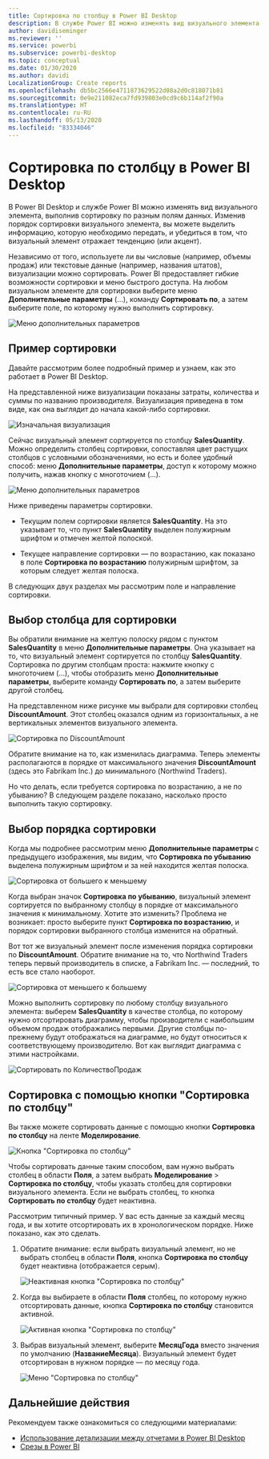 ```yaml
---
title: Сортировка по столбцу в Power BI Desktop
description: В службе Power BI можно изменять вид визуального элемента, выполнив сортировку по разным полям данных.
author: davidiseminger
ms.reviewer: ''
ms.service: powerbi
ms.subservice: powerbi-desktop
ms.topic: conceptual
ms.date: 01/30/2020
ms.author: davidi
LocalizationGroup: Create reports
ms.openlocfilehash: db5bc2566e4711873629522d08a2d0c818071b81
ms.sourcegitcommit: 0e9e211082eca7fd939803e0cd9c6b114af2f90a
ms.translationtype: HT
ms.contentlocale: ru-RU
ms.lasthandoff: 05/13/2020
ms.locfileid: "83334046"
---
```

# <a name="sort-by-column-in-power-bi-desktop"></a>Сортировка по столбцу в Power BI Desktop
В Power BI Desktop и службе Power BI можно изменять вид визуального элемента, выполнив сортировку по разным полям данных. Изменив порядок сортировки визуального элемента, вы можете выделить информацию, которую необходимо передать, и убедиться в том, что визуальный элемент отражает тенденцию (или акцент).

Независимо от того, используете ли вы числовые (например, объемы продаж) или текстовые данные (например, названия штатов), визуализации можно сортировать. Power BI предоставляет гибкие возможности сортировки и меню быстрого доступа. На любом визуальном элементе для сортировки выберите меню **Дополнительные параметры** (...), команду **Сортировать по**, а затем выберите поле, по которому нужно выполнить сортировку.

![Меню дополнительных параметров](media/desktop-sort-by-column/sortbycolumn_2.png)

## <a name="sorting-example"></a>Пример сортировки
Давайте рассмотрим более подробный пример и узнаем, как это работает в Power BI Desktop.

На представленной ниже визуализации показаны затраты, количества и суммы по названию производителя. Визуализация приведена в том виде, как она выглядит до начала какой-либо сортировки.

![Изначальная визуализация](media/desktop-sort-by-column/sortbycolumn_1.png)

Сейчас визуальный элемент сортируется по столбцу **SalesQuantity**. Можно определить столбец сортировки, сопоставляя цвет растущих столбцов с условными обозначениями, но есть и более удобный способ: меню **Дополнительные параметры**, доступ к которому можно получить, нажав кнопку с многоточием (...).

![Меню дополнительных параметров](media/desktop-sort-by-column/sortbycolumn_2.png)

Ниже приведены параметры сортировки.

* Текущим полем сортировки является **SalesQuantity**. На это указывает то, что пункт **SalesQuantity** выделен полужирным шрифтом и отмечен желтой полоской. 

* Текущее направление сортировки — по возрастанию, как показано в поле **Сортировка по возрастанию** полужирным шрифтом, за которым следует желтая полоска.

В следующих двух разделах мы рассмотрим поле и направление сортировки.

## <a name="select-which-column-to-use-for-sorting"></a>Выбор столбца для сортировки
Вы обратили внимание на желтую полоску рядом с пунктом **SalesQuantity** в меню **Дополнительные параметры**. Она указывает на то, что визуальный элемент сортируется по столбцу **SalesQuantity**. Сортировка по другим столбцам проста: нажмите кнопку с многоточием (...), чтобы отобразить меню **Дополнительные параметры**, выберите команду **Сортировать по**, а затем выберите другой столбец.

На представленном ниже рисунке мы выбрали для сортировки столбец **DiscountAmount**. Этот столбец оказался одним из горизонтальных, а не вертикальных элементов визуального элемента. 

![Сортировка по DiscountAmount](media/desktop-sort-by-column/sortbycolumn_3.png)

Обратите внимание на то, как изменилась диаграмма. Теперь элементы располагаются в порядке от максимального значения **DiscountAmount** (здесь это Fabrikam Inc.) до минимального (Northwind Traders). 

Но что делать, если требуется сортировка по возрастанию, а не по убыванию? В следующем разделе показано, насколько просто выполнить такую сортировку.

## <a name="select-the-sort-order"></a>Выбор порядка сортировки
Когда мы подробнее рассмотрим меню **Дополнительные параметры** с предыдущего изображения, мы видим, что **Сортировка по убыванию** выделена полужирным шрифтом и за ней находится желтая полоска.

![Сортировка от большего к меньшему](media/desktop-sort-by-column/sortbycolumn_4.png)

Когда выбран значок **Сортировка по убыванию**, визуальный элемент сортируется по выбранному столбцу в порядке от максимального значения к минимальному. Хотите это изменить? Проблема не возникает: просто выберите пункт **Сортировка по возрастанию**, и порядок сортировки выбранного столбца изменится на обратный.

Вот тот же визуальный элемент после изменения порядка сортировки по **DiscountAmount**. Обратите внимание на то, что Northwind Traders теперь первый производитель в списке, а Fabrikam Inc. — последний, то есть все стало наоборот.

![Сортировка от меньшего к большему](media/desktop-sort-by-column/sortbycolumn_5.png)

Можно выполнить сортировку по любому столбцу визуального элемента: выберем **SalesQuantity** в качестве столбца, по которому нужно отсортировать диаграмму, чтобы производители с наибольшим объемом продаж отображались первыми. Другие столбцы по-прежнему будут отображаться на диаграмме, но будут относиться к соответствующему производителю. Вот как выглядит диаграмма с этими настройками.

![Сортировать по КоличествоПродаж](media/desktop-sort-by-column/sortbycolumn_6.png)

## <a name="sort-using-the-sort-by-column-button"></a>Сортировка с помощью кнопки "Сортировка по столбцу"
Вы также можете сортировать данные с помощью кнопки **Сортировка по столбцу** на ленте **Моделирование**.

![Кнопка "Сортировка по столбцу"](media/desktop-sort-by-column/sortbycolumn_8.png)

Чтобы сортировать данные таким способом, вам нужно выбрать столбец в области **Поля**, а затем выбрать **Моделирование** > **Сортировка по столбцу**, чтобы указать столбец для сортировки визуального элемента. Если не выбрать столбец, то кнопка **Сортировать по столбцу** будет неактивна.

Рассмотрим типичный пример. У вас есть данные за каждый месяц года, и вы хотите отсортировать их в хронологическом порядке. Ниже показано, как это сделать.

1. Обратите внимание: если выбрать визуальный элемент, но не выбрать столбец в области **Поля**, кнопка **Сортировка по столбцу** будет неактивна (отображается серым).
   
   ![Неактивная кнопка "Сортировка по столбцу"](media/desktop-sort-by-column/sortbycolumn_9.png)

2. Когда вы выбираете в области **Поля** столбец, по которому нужно отсортировать данные, кнопка **Сортировка по столбцу** становится активной.
   
   ![Активная кнопка "Сортировка по столбцу"](media/desktop-sort-by-column/sortbycolumn_10.png)
3. Выбрав визуальный элемент, выберите **МесяцГода** вместо значения по умолчанию (**НазваниеМесяца**). Визуальный элемент будет отсортирован в нужном порядке — по месяцу года.
   
   ![Меню "Сортировка по столбцу"](media/desktop-sort-by-column/sortbycolumn_11.png)


<!---
This functionality is no longer active. Jan 2020

## Getting back to default column for sorting
You can sort by any column you'd like, but there may be times when you want the visual to return to its default sorting column. No problem. For a visual that has a sort column selected, open the **More options** menu and select that column again, and the visualization returns to its default sort column.

For example, here's our previous chart:

![Initial visualization](media/desktop-sort-by-column/sortbycolumn_6.png)

When we go back to the menu and select **SalesQuantity** again, the visual defaults to being ordered alphabetically by **Manufacturer**, as shown in the following image.

![Default sort order](media/desktop-sort-by-column/sortbycolumn_7.png)

With so many options for sorting your visuals, creating just the chart or image you want is easy.
--->

## <a name="next-steps"></a>Дальнейшие действия

Рекомендуем также ознакомиться со следующими материалами:

* [Использование детализации между отчетами в Power BI Desktop](desktop-cross-report-drill-through.md)
* [Срезы в Power BI](../visuals/power-bi-visualization-slicers.md)
